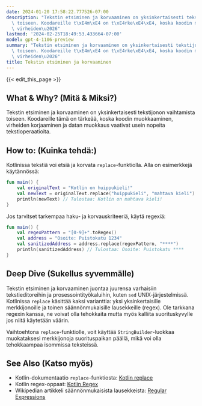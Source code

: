 ```yaml
---
date: 2024-01-20 17:58:22.777526-07:00
description: "Tekstin etsiminen ja korvaaminen on yksinkertaisesti tekstijonon vaihtamista\
  \ toiseen. Koodareille t\xE4m\xE4 on t\xE4rke\xE4\xE4, koska koodin muokkaaminen,\
  \ virheiden\u2026"
lastmod: '2024-02-25T18:49:53.433664-07:00'
model: gpt-4-1106-preview
summary: "Tekstin etsiminen ja korvaaminen on yksinkertaisesti tekstijonon vaihtamista\
  \ toiseen. Koodareille t\xE4m\xE4 on t\xE4rke\xE4\xE4, koska koodin muokkaaminen,\
  \ virheiden\u2026"
title: Tekstin etsiminen ja korvaaminen
---
```


{{< edit_this_page >}}

## What & Why? (Mitä & Miksi?)
Tekstin etsiminen ja korvaaminen on yksinkertaisesti tekstijonon vaihtamista toiseen. Koodareille tämä on tärkeää, koska koodin muokkaaminen, virheiden korjaaminen ja datan muokkaus vaativat usein nopeita tekstioperaatioita.

## How to: (Kuinka tehdä:)
Kotlinissa tekstiä voi etsiä ja korvata `replace`-funktiolla. Alla on esimerkkejä käytännössä:

```Kotlin
fun main() {
    val originalText = "Kotlin on huippukieli!"
    val newText = originalText.replace("huippukieli", "mahtava kieli")
    println(newText) // Tulostaa: Kotlin on mahtava kieli!
}
```

Jos tarvitset tarkempaa haku- ja korvauskriteeriä, käytä regexiä:

```Kotlin
fun main() {
    val regexPattern = "[0-9]+".toRegex()
    val address = "Osoite: Puistokatu 1234"
    val sanitizedAddress = address.replace(regexPattern, "****")
    println(sanitizedAddress) // Tulostaa: Osoite: Puistokatu ****
}
```

## Deep Dive (Sukellus syvemmälle)
Tekstin etsiminen ja korvaaminen juontaa juurensa varhaisiin tekstieditoreihin ja prosessointityökaluihin, kuten `sed` UNIX-järjestelmissä. Kotlinissa `replace` käsittää kaksi varianttia: yksi yksinkertaisille merkkijonoille ja toinen säännönmukaisille lausekkeille (regex). Ole tarkkana regexin kanssa, ne voivat olla tehokkaita mutta myös kalliita suorituskyvylle jos niitä käytetään väärin.

Vaihtoehtona `replace`-funktiolle, voit käyttää `StringBuilder`-luokkaa muokataksesi merkkijonoja suorituspaikan päällä, mikä voi olla tehokkaampaa isommissa teksteissä.

## See Also (Katso myös)
- Kotlin-dokumentaatio `replace`-funktiosta: [Kotlin replace](https://kotlinlang.org/api/latest/jvm/stdlib/kotlin.text/replace.html)
- Kotlin regex-oppaat: [Kotlin Regex](https://kotlinlang.org/api/latest/jvm/stdlib/kotlin.text/-regex/)
- Wikipedian artikkeli säännönmukaisista lausekkeista: [Regular Expressions](https://en.wikipedia.org/wiki/Regular_expression)
